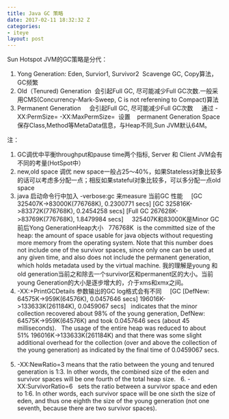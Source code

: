 ```yaml
---
title: Java GC 策略
date: 2017-02-11 18:32:32 Z
categories:
- iteye
layout: post
---
```


Sun Hotspot JVM的GC策略是分代： 
1. Yong Generation: Eden, Survior1, Survivor2  Scavenge GC, Copy算法，GC频繁   
2. Old（Tenured) Generation 
会引起Full GC, 尽可能减少Full GC次数.一般采用CMS(Concurrency-Mark-Sweep, C is not referening to Compact)算法  
3. Permanent Generation     
会引起Full GC, 尽可能减少Full GC次数     
通过 -XX:PermSize= -XX:MaxPermSize=  设置    permanent Generation Space 保存Class,Method等MetaData信息，与Heap不同,Sun JVM默认64M。  

注： 
1. GC调优中平衡throughput和pause time两个指标, Server 和 Client JVM会有不同的考量(HotSpot中） 
2. new,old space 调优 new space一般占25～40%，如果Stateless对象比较多的话可以考虑多分配一点；相反如果stateful对象比较多，可以多分配一点old space     
3. java 启动命令行中加入 -verbose:gc 来measure 当前GC 性能    
[GC 325407K->83000K(776768K), 0.2300771 secs] 
[GC 325816K->83372K(776768K), 0.2454258 secs]
[Full GC 267628K->83769K(776768K), 1.8479984 secs]     
325407K和83000K是Minor GC前后Yong GenerationHeap大小   776768K  is the committed size of the heap: the amount of space usable for java objects without requesting more memory from the operating system. Note that this number does not include one of the survivor spaces, since only one can be used at any given time, and also does not include the permanent generation, which holds metadata used by the virtual machine. 
我的理解是young 和old generation当前之和除去一个survivor区和permanent区的大小。当前young Generation的大小是逐步增大的，介于xms和xmx之间。   
4. -XX:+PrintGCDetails 参数输出的GC log格式会有不同    
[GC [DefNew: 64575K->959K(64576K), 0.0457646 secs] 196016K->133633K(261184K), 0.0459067 secs]   indicates that the minor collection recovered about 98% of the young generation, DefNew: 64575K->959K(64576K) and took 0.0457646 secs (about 45 milliseconds).   The usage of the entire heap was reduced to about 51% 196016K->133633K(261184K) and that there was some slight additional overhead for the collection (over and above the collection of the young generation) as indicated by the final time of 0.0459067 secs.    
5. -XX:NewRatio=3 means that the ratio between the young and tenured generation is 1:3. In other words, the combined size of the eden and survivor spaces will be one fourth of the total heap size.   
6. -XX:SurvivorRatio=6   sets the ratio between a survivor space and eden  to 1:6. In other words, each survivor space will be one sixth the size of eden, and thus one eighth the size of the young generation (not one seventh, because there are two survivor spaces).
